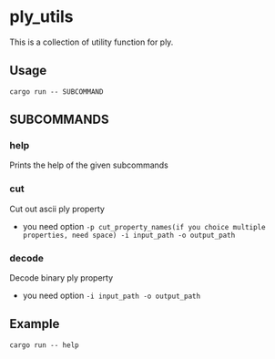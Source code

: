 # ply_utils
This is a collection of utility function for ply.

## Usage
```
cargo run -- SUBCOMMAND
```

## SUBCOMMANDS
### help
Prints the help of the given subcommands
### cut
Cut out ascii ply property
- you need option `-p cut_property_names(if you choice multiple properties, need space) -i input_path -o output_path`
### decode
Decode binary ply property
- you need option `-i input_path -o output_path`
## Example
```
cargo run -- help
```